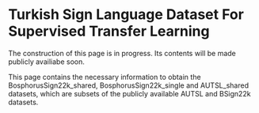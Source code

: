 # Turkish Sign Language Dataset For Supervised Transfer Learning

The construction of this page is in progress. Its contents will be made publicly availiabe soon.

This page contains the necessary information to obtain the BosphorusSign22k_shared, BosphorusSign22k_single and AUTSL_shared datasets, which are subsets of the publicly available AUTSL and BSign22k datasets.
